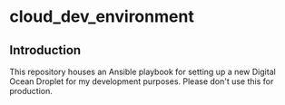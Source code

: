 # cloud_dev_environment
## Introduction
This repository houses an Ansible playbook for setting up a new Digital Ocean Droplet for my development purposes. Please don't use this for production.
